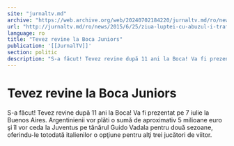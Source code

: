 ```yaml
---
site: "jurnaltv.md"
archive: "https://web.archive.org/web/20240702184220/jurnaltv.md/ro/news/2015/6/25/ziua-luptei-cu-abuzul-i-traficul-10132919/"
url: "http://jurnaltv.md/ro/news/2015/6/25/ziua-luptei-cu-abuzul-i-traficul-10132919/"
language: ro
title: "Tevez revine la Boca Juniors"
publication: '[[JurnalTV]]'
section: politic
description: "S-a făcut! Tevez revine după 11 ani la Boca! Va fi prezentat pe 7 iulie la Buenos Aires. Argentinienii vor plăti o sumă de aproximativ 5 milioane euro..."
---
```


# Tevez revine la Boca Juniors

S-a făcut! Tevez revine după 11 ani la Boca! Va fi prezentat pe 7 iulie la Buenos Aires. Argentinienii vor plăti o sumă de aproximativ 5 milioane euro şi îl vor ceda la Juventus pe tânărul Guido Vadala pentru două sezoane, oferindu-le totodată italienilor o opţiune pentru alţi trei jucători de viitor.